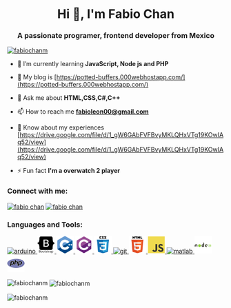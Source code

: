 <h1 align="center">Hi 👋, I'm Fabio Chan</h1>
<h3 align="center">A passionate programer, frontend developer from Mexico</h3>

<p align="left"> <a href="https://github.com/ryo-ma/github-profile-trophy"><img src="https://github-profile-trophy.vercel.app/?username=fabiochanm" alt="fabiochanm" /></a> </p>

- 🌱 I’m currently learning **JavaScript, Node js and PHP**

- 📝 My blog is [https://potted-buffers.000webhostapp.com/](https://potted-buffers.000webhostapp.com/)

- 💬 Ask me about **HTML,CSS,C#,C++**

- 📫 How to reach me **fabioleon00@gmail.com**

- 📄 Know about my experiences [https://drive.google.com/file/d/1_gW6GAbFVFBvyMKLQHxVTg19KOwIAq52/view](https://drive.google.com/file/d/1_gW6GAbFVFBvyMKLQHxVTg19KOwIAq52/view)

- ⚡ Fun fact **I'm a overwatch 2 player**

<h3 align="left">Connect with me:</h3>
<p align="left">
<a href="https://fb.com/fabio chan" target="blank"><img align="center" src="https://raw.githubusercontent.com/rahuldkjain/github-profile-readme-generator/master/src/images/icons/Social/facebook.svg" alt="fabio chan" height="30" width="40" /></a>
<a href="https://www.youtube.com/c/fabio chan" target="blank"><img align="center" src="https://raw.githubusercontent.com/rahuldkjain/github-profile-readme-generator/master/src/images/icons/Social/youtube.svg" alt="fabio chan" height="30" width="40" /></a>
</p>

<h3 align="left">Languages and Tools:</h3>
<p align="left"> <a href="https://www.arduino.cc/" target="_blank" rel="noreferrer"> <img src="https://cdn.worldvectorlogo.com/logos/arduino-1.svg" alt="arduino" width="40" height="40"/> </a> <a href="https://getbootstrap.com" target="_blank" rel="noreferrer"> <img src="https://raw.githubusercontent.com/devicons/devicon/master/icons/bootstrap/bootstrap-plain-wordmark.svg" alt="bootstrap" width="40" height="40"/> </a> <a href="https://www.w3schools.com/cpp/" target="_blank" rel="noreferrer"> <img src="https://raw.githubusercontent.com/devicons/devicon/master/icons/cplusplus/cplusplus-original.svg" alt="cplusplus" width="40" height="40"/> </a> <a href="https://www.w3schools.com/cs/" target="_blank" rel="noreferrer"> <img src="https://raw.githubusercontent.com/devicons/devicon/master/icons/csharp/csharp-original.svg" alt="csharp" width="40" height="40"/> </a> <a href="https://www.w3schools.com/css/" target="_blank" rel="noreferrer"> <img src="https://raw.githubusercontent.com/devicons/devicon/master/icons/css3/css3-original-wordmark.svg" alt="css3" width="40" height="40"/> </a> <a href="https://git-scm.com/" target="_blank" rel="noreferrer"> <img src="https://www.vectorlogo.zone/logos/git-scm/git-scm-icon.svg" alt="git" width="40" height="40"/> </a> <a href="https://www.w3.org/html/" target="_blank" rel="noreferrer"> <img src="https://raw.githubusercontent.com/devicons/devicon/master/icons/html5/html5-original-wordmark.svg" alt="html5" width="40" height="40"/> </a> <a href="https://developer.mozilla.org/en-US/docs/Web/JavaScript" target="_blank" rel="noreferrer"> <img src="https://raw.githubusercontent.com/devicons/devicon/master/icons/javascript/javascript-original.svg" alt="javascript" width="40" height="40"/> </a> <a href="https://www.mathworks.com/" target="_blank" rel="noreferrer"> <img src="https://upload.wikimedia.org/wikipedia/commons/2/21/Matlab_Logo.png" alt="matlab" width="40" height="40"/> </a> <a href="https://nodejs.org" target="_blank" rel="noreferrer"> <img src="https://raw.githubusercontent.com/devicons/devicon/master/icons/nodejs/nodejs-original-wordmark.svg" alt="nodejs" width="40" height="40"/> </a> <a href="https://www.php.net" target="_blank" rel="noreferrer"> <img src="https://raw.githubusercontent.com/devicons/devicon/master/icons/php/php-original.svg" alt="php" width="40" height="40"/> </a> </p>

<p><img align="left" src="https://github-readme-stats.vercel.app/api/top-langs?username=fabiochanm&show_icons=true&locale=en&layout=compact" alt="fabiochanm" /></p>

<p>&nbsp;<img align="center" src="https://github-readme-stats.vercel.app/api?username=fabiochanm&show_icons=true&locale=en" alt="fabiochanm" /></p>

<p><img align="center" src="https://github-readme-streak-stats.herokuapp.com/?user=fabiochanm&" alt="fabiochanm" /></p>


